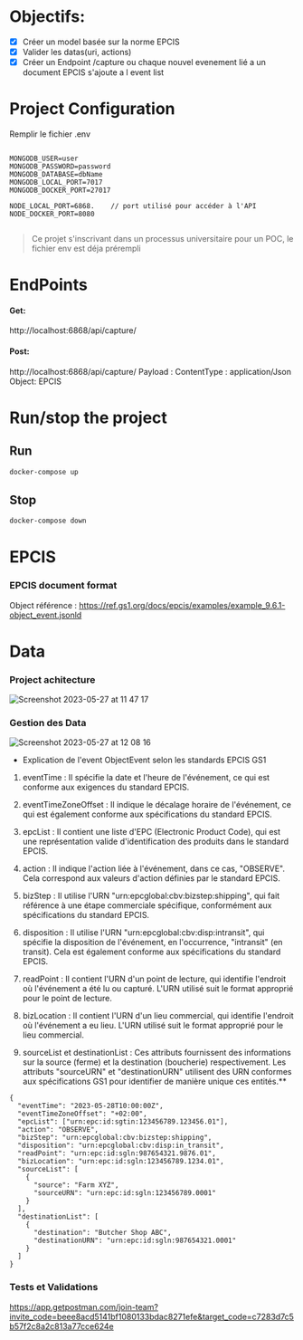 # Objectifs:

- [x] Créer un model basée sur la norme EPCIS
- [x] Valider les datas(uri, actions)
- [x] Créer un Endpoint /capture ou chaque nouvel evenement lié a un document EPCIS s'ajoute a l event list

# Project Configuration

Remplir le fichier .env

```

MONGODB_USER=user
MONGODB_PASSWORD=password
MONGODB_DATABASE=dbName
MONGODB_LOCAL_PORT=7017
MONGODB_DOCKER_PORT=27017

NODE_LOCAL_PORT=6868.    // port utilisé pour accéder à l'API
NODE_DOCKER_PORT=8080 


```
>Ce projet s'inscrivant dans un processus universitaire pour un POC, le fichier env est déja prérempli

# EndPoints

#### Get:
http://localhost:6868/api/capture/

#### Post:
http://localhost:6868/api/capture/
Payload : ContentType : application/Json
Object: EPCIS

# Run/stop the project

## Run

```bash
docker-compose up
```

## Stop

```bash
docker-compose down
```

# EPCIS
### EPCIS document  format

Object référence : https://ref.gs1.org/docs/epcis/examples/example_9.6.1-object_event.jsonld


# Data
### Project achitecture



![Screenshot 2023-05-27 at 11 47 17](https://github.com/Archyb/G3-iot/assets/121549285/cc738843-c166-4a00-ac8c-d9371d8781da)




### Gestion des Data


![Screenshot 2023-05-27 at 12 08 16](https://github.com/Archyb/G3-iot/assets/121549285/44b66842-873a-402f-9e9d-85cf69f553d1)

- Explication de l'event ObjectEvent selon les standards EPCIS GS1


1. eventTime : Il spécifie la date et l'heure de l'événement, ce qui est conforme aux exigences du standard EPCIS.

2. eventTimeZoneOffset : Il indique le décalage horaire de l'événement, ce qui est également conforme aux spécifications du standard EPCIS.

3. epcList : Il contient une liste d'EPC (Electronic Product Code), qui est une représentation valide d'identification des produits dans le standard EPCIS.

4. action : Il indique l'action liée à l'événement, dans ce cas, "OBSERVE". Cela correspond aux valeurs d'action définies par le standard EPCIS.

5. bizStep : Il utilise l'URN "urn:epcglobal:cbv:bizstep:shipping", qui fait référence à une étape commerciale spécifique, conformément aux spécifications du standard EPCIS.

6. disposition : Il utilise l'URN "urn:epcglobal:cbv:disp:intransit", qui spécifie la disposition de l'événement, en l'occurrence, "intransit" (en transit). Cela est également conforme aux spécifications du standard EPCIS.

7. readPoint : Il contient l'URN d'un point de lecture, qui identifie l'endroit où l'événement a été lu ou capturé. L'URN utilisé suit le format approprié pour le point de lecture.

8. bizLocation : Il contient l'URN d'un lieu commercial, qui identifie l'endroit où l'événement a eu lieu. L'URN utilisé suit le format approprié pour le lieu commercial.

9. sourceList et destinationList : Ces attributs fournissent des informations sur la source (ferme) et la destination (boucherie) respectivement. Les attributs "sourceURN" et "destinationURN" utilisent des URN conformes aux spécifications GS1 pour identifier de manière unique ces entités.**
```
{
  "eventTime": "2023-05-28T10:00:00Z",
  "eventTimeZoneOffset": "+02:00",
  "epcList": ["urn:epc:id:sgtin:123456789.123456.01"],
  "action": "OBSERVE",
  "bizStep": "urn:epcglobal:cbv:bizstep:shipping",
  "disposition": "urn:epcglobal:cbv:disp:in_transit",
  "readPoint": "urn:epc:id:sgln:987654321.9876.01",
  "bizLocation": "urn:epc:id:sgln:123456789.1234.01",
  "sourceList": [
    {
      "source": "Farm XYZ",
      "sourceURN": "urn:epc:id:sgln:123456789.0001"
    }
  ],
  "destinationList": [
    {
      "destination": "Butcher Shop ABC",
      "destinationURN": "urn:epc:id:sgln:987654321.0001"
    }
  ]
}
```


### Tests et Validations



https://app.getpostman.com/join-team?invite_code=beee8acd5141bf1080133bdac8271efe&target_code=c7283d7c5b57f2c8a2c813a77cce624e

